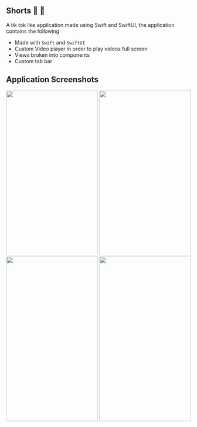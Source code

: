 ## Shorts :tada: :rocket:
A tik tok like application made using Swift and SwiftUI, the application contains the following

- Made with `Swift` and `SwiftUI`
- Custom Video player in order to play videos full screen
- Views broken into components
- Custom tab bar


## Application Screenshots
<img src="https://github.com/avijeetpandey/Shorts/assets/40532869/8d772772-a983-4593-ae41-a3b565a06950" height="450px" width="250px" />
<img src="https://github.com/avijeetpandey/Shorts/assets/40532869/75b50d45-0357-417c-9d5a-770969b60eee" height="450px" width="250px"/>
<img src="https://github.com/avijeetpandey/Shorts/assets/40532869/c6891fab-dc59-4ae8-97ae-57f23f5f81c7" height="450px" width="250px" />
<img src="https://github.com/avijeetpandey/Shorts/assets/40532869/ff8b178f-96fc-43db-a182-fb4c217c22ae" height="450px" width="250px" />

